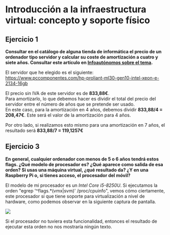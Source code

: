 # Introducción a la infraestructura virtual: concepto y soporte físico

## Ejercicio 1
**Consultar en el catálogo de alguna tienda de informática el precio de un ordenador tipo servidor y calcular su coste de amortización a cuatro y siete años. Consultar este artículo en [Infoautónomos sobre el tema](https://infoautonomos.eleconomista.es/consultas-a-la-comunidad/988/).**

El servidor que he elegido es el siguiente: https://www.pccomponentes.com/hp-proliant-ml30-gen10-intel-xeon-e-2134-16gb

El precio sin IVA de este servidor es de **833,88€**.  
Para amortizarlo, lo que debemos hacer es dividir el total del precio del servidor entre el número de años que se pretende ser usado.  
En este caso, para la amortización en 4 años, debemos dividir **833,88/4 = 208,47€**. Este será el valor de la amortización para 4 años.

Por otro lado, si realizamos esto mismo para una amortización en 7 años, el resultado será **833,88/7 = 119,1257€**


## Ejercicio 3
**En general, cualquier ordenador con menos de 5 o 6 años tendrá estos flags. ¿Qué modelo de procesador es? ¿Qué aparece como salida de esa orden? Si usas una máquina virtual, ¿qué resultado da? ¿Y en una Raspberry Pi o, si tienes acceso, el procesador del móvil?**

El modelo de mi procesador es un *Intel Core i5-8250U*. Si ejecutamos la orden "egrep '^flags.\*(vmx|svm)' /proc/cpuinfo", vemos cómo ciertamente, este procesador sí que tiene soporte para virtualización a nivel de hardware, como podemos observar en la siguiente captura de pantalla.

![](./capturas/cpuinfo)

Si el procesador no tuviera esta funcionalidad, entonces el resultado de ejecutar esta orden no nos mostraría ningún texto.
